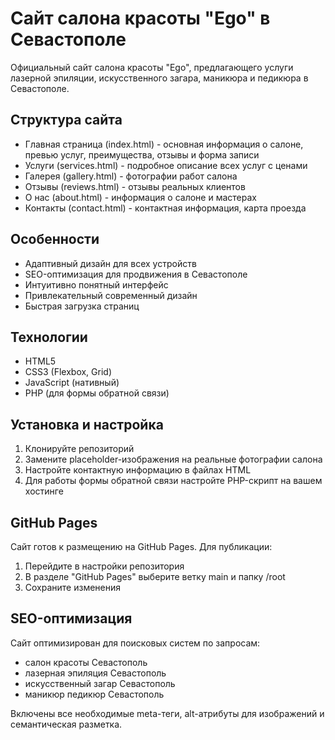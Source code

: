 # Сайт салона красоты "Ego" в Севастополе

Официальный сайт салона красоты "Ego", предлагающего услуги лазерной эпиляции, искусственного загара, маникюра и педикюра в Севастополе.

## Структура сайта

- Главная страница (index.html) - основная информация о салоне, превью услуг, преимущества, отзывы и форма записи
- Услуги (services.html) - подробное описание всех услуг с ценами
- Галерея (gallery.html) - фотографии работ салона
- Отзывы (reviews.html) - отзывы реальных клиентов
- О нас (about.html) - информация о салоне и мастерах
- Контакты (contact.html) - контактная информация, карта проезда

## Особенности

- Адаптивный дизайн для всех устройств
- SEO-оптимизация для продвижения в Севастополе
- Интуитивно понятный интерфейс
- Привлекательный современный дизайн
- Быстрая загрузка страниц

## Технологии

- HTML5
- CSS3 (Flexbox, Grid)
- JavaScript (нативный)
- PHP (для формы обратной связи)

## Установка и настройка

1. Клонируйте репозиторий
2. Замените placeholder-изображения на реальные фотографии салона
3. Настройте контактную информацию в файлах HTML
4. Для работы формы обратной связи настройте PHP-скрипт на вашем хостинге

## GitHub Pages

Сайт готов к размещению на GitHub Pages. Для публикации:

1. Перейдите в настройки репозитория
2. В разделе "GitHub Pages" выберите ветку main и папку /root
3. Сохраните изменения

## SEO-оптимизация

Сайт оптимизирован для поисковых систем по запросам:
- салон красоты Севастополь
- лазерная эпиляция Севастополь
- искусственный загар Севастополь
- маникюр педикюр Севастополь

Включены все необходимые meta-теги, alt-атрибуты для изображений и семантическая разметка.